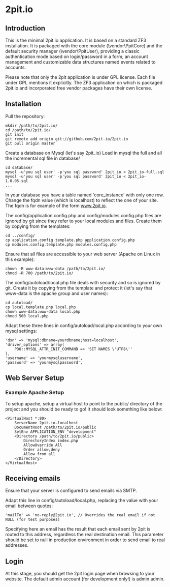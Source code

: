 2pit.io
=======

Introduction
------------
This is the minimal 2pit.io application. It is based on a standard ZF3 installation. It is packaged with the core module (\vendor\PpitCore) and the default security manager (\vendor\PpitUser), providing a classic authentication mode based on login/password in a form, an account management and customizable data structures named events related to accounts.

Please note that only the 2pit application is under GPL license. Each file under GPL mentions it explicitly. The ZF3 application on which is packaged 2pit.io and incorporated free vendor packages have their own license.

Installation
------------

Pull the repository:

	mkdir /path/to/2pit.io/
    cd /path/to/2pit.io/
	git init    
    git remote add origin git://github.com/2pit-io/2pit.io
    git pull origin master
    
Create a database on Mysql (let's say 2pit_io)
Load in mysql the full and all the incremental sql file in database/

	cd database/
	mysql -u'you sql user' -p'you sql password' 2pit_io < 2pit_io-full.sql
	mysql -u'you sql user' -p'you sql password' 2pit_io < 2pit_io-1.0.05.sql
	...
	
In your database you have a table named 'core_instance' with only one row. Change the fqdn value (which is localhost) to reflect the one of your site. The fqdn is for example of the form www.2pit.io.

The config/application.config.php and config/modules.config.php files are ignored by git since they refer to your local modules and files. Create them by copying from the templates:

	cd ../config/
	cp application.config.template.php application.config.php
	cp modules.config.template.php modules.config.php

Ensure that all files are accessible to your web server (Apache on Linux in this example):
    
    chown -R www-data:www-data /path/to/2pit.io/
    chmod -R 700 /path/to/2pit.io/

The config/autoload/local.php file deals with security and so is ignored by git. Create it by copying from the template and protect it (let's say that www-data is the apache group and user names):

	cd autoload/
	cp local.template.php local.php
	chown www-data:www-data local.php
	chmod 500 local.php

Adapt these three lines in config/autoload/local.php according to your own mysql settings:

    'dsn' => 'mysql:dbname=yourdbname;host=localhost',
    'driver_options' => array(
        PDO::MYSQL_ATTR_INIT_COMMAND => 'SET NAMES \'UTF8\''
    ),
    'username' => 'yourmysqlusername',
    'password' => 'yourmysqlpassword',

Web Server Setup
----------------

### Example Apache Setup

To setup apache, setup a virtual host to point to the public/ directory of the
project and you should be ready to go! It should look something like below:

    <VirtualHost *:80>
        ServerName 2pit.io.localhost
        DocumentRoot /path/to/2pit.io/public
        SetEnv APPLICATION_ENV "development"
        <Directory /path/to/2pit.io/public>
            DirectoryIndex index.php
            AllowOverride All
            Order allow,deny
            Allow from all
        </Directory>
    </VirtualHost>

Receiving emails
----------------

Ensure that your server is configured to send emails via SMTP.

Adapt this line in config/autoload/local.php, replacing the value with your email between quotes:

    'mailTo' => 'no-reply@2pit.io', // Overrides the real email if not NULL (for test purposes)
    
Specifying here an email has the result that each email sent by 2pit is routed to this address, regardless the real destination email. This parameter should be set to null in production environment in order to send email to real addresses.

Login
-----

At this stage, you should get the 2pit login page when browsing to your website. The default admin account (for development only!) is admin admin.
